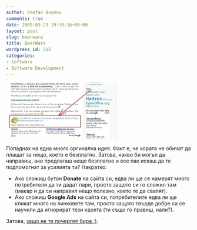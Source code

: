 ```yaml
---
author: Stefan Buynov
comments: true
date: 2009-03-23 19:38:16+00:00
layout: post
slug: beerware
title: BeerWare
wordpress_id: 212
categories:
- Software
- Software Development
---
```


[![beerware](/images/2009/03/beerware-300x154.jpg)](/images/2009/03/beerware.jpg)

Попаднах на една много оргинална идея.
Факт е, че хората не обичат да плащат за нещо, което е безплатно. Затова, какво би могъл да направиш, ако предлагаш нещо безплатно и все пак искаш да те подпомогнат за усилията ти? Накратко:
	
  * Ако сложиш бутон **Donate** на сайта си, едва ли ще се намерят много потребители да ти дадат пари, просто защото си го сложил там (макар и да си направил нещо полезно, което те да свалят).
  * Ако сложиш **Google Ads** на сайта си, потребителите едва ли ще кликат много на линковете там, просто защото твърде добре са се научили да игнорират тези карета (ти също го правиш, нали?).

Затова, [защо не те почерпят бира ;)](http://www.flattermann.net/2009/02/flattermannnet-becomes-beer-ware/).

